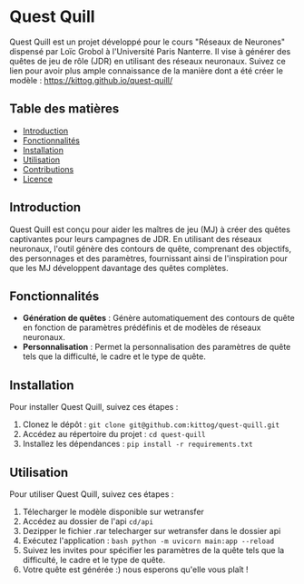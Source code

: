 # Quest Quill

Quest Quill est un projet développé pour le cours "Réseaux de Neurones" dispensé par Loïc Grobol à l'Université Paris Nanterre. Il vise à générer des quêtes de jeu de rôle (JDR) en utilisant des réseaux neuronaux.
Suivez ce lien pour avoir plus ample connaissance de la manière dont a été créer le modèle : https://kittog.github.io/quest-quill/
## Table des matières

- [Introduction](#introduction)
- [Fonctionnalités](#fonctionnalités)
- [Installation](#installation)
- [Utilisation](#utilisation)
- [Contributions](#contributions)
- [Licence](#licence)

## Introduction

Quest Quill est conçu pour aider les maîtres de jeu (MJ) à créer des quêtes captivantes pour leurs campagnes de JDR. En utilisant des réseaux neuronaux, l'outil génère des contours de quête, comprenant des objectifs, des personnages et des paramètres, fournissant ainsi de l'inspiration pour que les MJ développent davantage des quêtes complètes.

## Fonctionnalités

- **Génération de quêtes** : Génère automatiquement des contours de quête en fonction de paramètres prédéfinis et de modèles de réseaux neuronaux.
- **Personnalisation** : Permet la personnalisation des paramètres de quête tels que la difficulté, le cadre et le type de quête.

## Installation

Pour installer Quest Quill, suivez ces étapes :

1. Clonez le dépôt : `git clone git@github.com:kittog/quest-quill.git`
2. Accédez au répertoire du projet : `cd quest-quill`
3. Installez les dépendances : `pip install -r requirements.txt`
## Utilisation

Pour utiliser Quest Quill, suivez ces étapes :

1. Télecharger le modèle disponible sur wetransfer
2. Accédez au dossier de l'api `cd/api`
3. Dezipper le fichier .rar telecharger sur wetransfer dans le dossier api
4. Exécutez l'application : ```bash python -m uvicorn main:app --reload```
5. Suivez les invites pour spécifier les paramètres de la quête tels que la difficulté, le cadre et le type de quête.
6. Votre quête est générée :) nous esperons qu'elle vous plaît !

